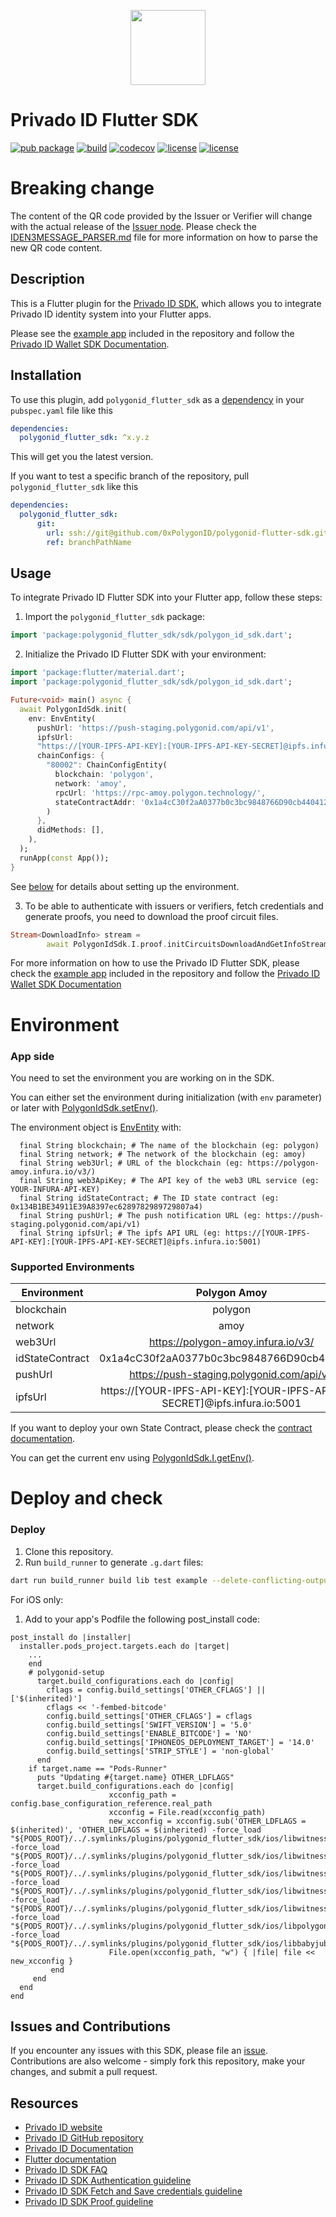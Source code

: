 <p align="center">
  <img src="example/assets/images/privado_id_logo.svg.svg" width="120" height="120">
</p>
 
# Privado ID Flutter SDK

[![pub package](https://img.shields.io/badge/pub-2.3.1-blueviolet)](https://pub.dev/packages/polygonid_flutter_sdk)
[![build](https://github.com/iden3/polygonid-flutter-sdk/workflows/polygonid_flutter_sdk/badge.svg)](https://github.com/iden3/polygonid-flutter-sdk/actions?query=workflow%3Apolygonid_flutter_sdk)
[![codecov](https://codecov.io/gh/iden3/polygonid-flutter-sdk/branch/develop/graph/badge.svg?token=0SI0XWGXKL)](https://codecov.io/gh/iden3/polygonid-flutter-sdk)
[![license](https://img.shields.io/badge/license-Apache--2.0-blue.svg)](https://github.com/iden3/polygonid-flutter-sdk/blob/master/LICENSE-APACHE)
[![license](https://img.shields.io/badge/license-MIT-blue.svg)](https://github.com/iden3/polygonid-flutter-sdk/blob/master/LICENSE-MIT)

# Breaking change
The content of the QR code provided by the Issuer or Verifier will change with the actual release of the [Issuer node](https://github.com/0xPolygonID/issuer-node/releases/tag/v2.3.1). 
Please check the [IDEN3MESSAGE_PARSER.md](IDEN3MESSAGE_PARSER.md) file for more information on how to parse the new QR code content.

## Description

This is a Flutter plugin for the [Privado ID SDK](https://docs.privado.id/docs/category/wallet-sdk), which allows you to integrate Privado ID identity system into your Flutter apps.

Please see the [example app](https://github.com/iden3/polygonid-flutter-sdk/tree/develop/example) included in the repository and follow the [Privado ID Wallet SDK Documentation](https://docs.privado.id/docs/category/flutter-sdk).

## Installation

To use this plugin, add `polygonid_flutter_sdk` as a [dependency](https://flutter.io/using-packages/) in your `pubspec.yaml` file like this

```yaml
dependencies:
  polygonid_flutter_sdk: ^x.y.z
```
This will get you the latest version.

If you want to test a specific branch of the repository, pull `polygonid_flutter_sdk` like this

```yaml
dependencies:
  polygonid_flutter_sdk:
      git:
        url: ssh://git@github.com/0xPolygonID/polygonid-flutter-sdk.git
        ref: branchPathName
```

## Usage

To integrate Privado ID Flutter SDK into your Flutter app, follow these steps:

1. Import the `polygonid_flutter_sdk` package:

```dart
import 'package:polygonid_flutter_sdk/sdk/polygon_id_sdk.dart';
```
2. Initialize the Privado ID Flutter SDK with your environment:

```dart
import 'package:flutter/material.dart';
import 'package:polygonid_flutter_sdk/sdk/polygon_id_sdk.dart';

Future<void> main() async {
  await PolygonIdSdk.init(
    env: EnvEntity(
      pushUrl: 'https://push-staging.polygonid.com/api/v1',
      ipfsUrl:
      "https://[YOUR-IPFS-API-KEY]:[YOUR-IPFS-API-KEY-SECRET]@ipfs.infura.io:5001",
      chainConfigs: {
        "80002": ChainConfigEntity(
          blockchain: 'polygon',
          network: 'amoy',
          rpcUrl: 'https://rpc-amoy.polygon.technology/',
          stateContractAddr: '0x1a4cC30f2aA0377b0c3bc9848766D90cb4404124',
        )
      },
      didMethods: [],
    ),
  );
  runApp(const App());
}
```

See [below](#environment) for details about setting up the environment.

3. To be able to authenticate with issuers or verifiers, fetch credentials and generate proofs, you need to download the proof circuit files.

```dart
Stream<DownloadInfo> stream =
        await PolygonIdSdk.I.proof.initCircuitsDownloadAndGetInfoStream;
```
For more information on how to use the Privado ID Flutter SDK, please check the [example app](https://github.com/iden3/polygonid-flutter-sdk/tree/develop/example) included in the repository and follow the [Privado ID Wallet SDK Documentation](https://docs.privado.id/docs/category/flutter-sdk)

<a href="env"></a>
# Environment
### App side
You need to set the environment you are working on in the SDK.

You can either set the environment during initialization (with `env` parameter) or later with [PolygonIdSdk.setEnv()](lib/sdk/polygon_id_sdk.dart#L70).

The environment object is [EnvEntity](lib/common/domain/entities/env_entity.dart) with:
```
  final String blockchain; # The name of the blockchain (eg: polygon)
  final String network; # The network of the blockchain (eg: amoy)
  final String web3Url; # URL of the blockchain (eg: https://polygon-amoy.infura.io/v3/)
  final String web3ApiKey; # The API key of the web3 URL service (eg: YOUR-INFURA-API-KEY)
  final String idStateContract; # The ID state contract (eg: 0x134B1BE34911E39A8397ec6289782989729807a4)
  final String pushUrl; # The push notification URL (eg: https://push-staging.polygonid.com/api/v1)
  final String ipfsUrl; # The ipfs API URL (eg: https://[YOUR-IPFS-API-KEY]:[YOUR-IPFS-API-KEY-SECRET]@ipfs.infura.io:5001)
```

### Supported Environments

| Environment    |                                Polygon Amoy                                |  Polygon Main |
|----------------|:--------------------------------------------------------------------------:|:-------------:|
| blockchain     |                                  polygon                                   |  polygon  |
| network        |                                    amoy                                    |  main  |
| web3Url        |                     https://polygon-amoy.infura.io/v3/                     |  https://polygon-mainnet.infura.io/v3/  |
| idStateContract |                 0x1a4cC30f2aA0377b0c3bc9848766D90cb4404124                 |  0x624ce98D2d27b20b8f8d521723Df8fC4db71D79D  |
| pushUrl        |                 https://push-staging.polygonid.com/api/v1                  |  https://push-staging.polygonid.com/api/v1  |
| ipfsUrl        | https://[YOUR-IPFS-API-KEY]:[YOUR-IPFS-API-KEY-SECRET]@ipfs.infura.io:5001 |  https://[YOUR-IPFS-API-KEY]:[YOUR-IPFS-API-KEY-SECRET]@ipfs.infura.io:5001  |

If you want to deploy your own State Contract, please check the [contract documentation](https://docs.iden3.io/contracts/state/).

You can get the current env using [PolygonIdSdk.I.getEnv()](lib/sdk/polygon_id_sdk.dart#L76).

# Deploy and check
### Deploy
1. Clone this repository.
2. Run `build_runner` to generate `.g.dart` files:
```bash
dart run build_runner build lib test example --delete-conflicting-outputs
```

For iOS only:

1. Add to your app's Podfile the following post_install code:

```
post_install do |installer|  
  installer.pods_project.targets.each do |target|
    ...
    end
    # polygonid-setup
      target.build_configurations.each do |config|
        cflags = config.build_settings['OTHER_CFLAGS'] || ['$(inherited)']
        cflags << '-fembed-bitcode'
        config.build_settings['OTHER_CFLAGS'] = cflags
        config.build_settings['SWIFT_VERSION'] = '5.0'
        config.build_settings['ENABLE_BITCODE'] = 'NO'
        config.build_settings['IPHONEOS_DEPLOYMENT_TARGET'] = '14.0'
        config.build_settings['STRIP_STYLE'] = 'non-global'
      end
    if target.name == "Pods-Runner"
      puts "Updating #{target.name} OTHER_LDFLAGS"
      target.build_configurations.each do |config|
                      xcconfig_path = config.base_configuration_reference.real_path
                      xcconfig = File.read(xcconfig_path)
                      new_xcconfig = xcconfig.sub('OTHER_LDFLAGS = $(inherited)', 'OTHER_LDFLAGS = $(inherited) -force_load "${PODS_ROOT}/../.symlinks/plugins/polygonid_flutter_sdk/ios/libwitnesscalc_authV2.a" -force_load "${PODS_ROOT}/../.symlinks/plugins/polygonid_flutter_sdk/ios/libwitnesscalc_credentialAtomicQueryMTPV2.a" -force_load "${PODS_ROOT}/../.symlinks/plugins/polygonid_flutter_sdk/ios/libwitnesscalc_credentialAtomicQuerySigV2.a" -force_load "${PODS_ROOT}/../.symlinks/plugins/polygonid_flutter_sdk/ios/libwitnesscalc_credentialAtomicQueryMTPV2OnChain.a" -force_load "${PODS_ROOT}/../.symlinks/plugins/polygonid_flutter_sdk/ios/libwitnesscalc_credentialAtomicQuerySigV2OnChain.a" -force_load "${PODS_ROOT}/../.symlinks/plugins/polygonid_flutter_sdk/ios/libpolygonid.a" -force_load "${PODS_ROOT}/../.symlinks/plugins/polygonid_flutter_sdk/ios/libbabyjubjub.a"')
                      File.open(xcconfig_path, "w") { |file| file << new_xcconfig }
         end
     end
  end
end
```

## Issues and Contributions

If you encounter any issues with this SDK, please file an [issue][tracker]. Contributions are also welcome - simply fork this repository, make your changes, and submit a pull request.

[tracker]: https://github.com/iden3/polygonid-flutter-sdk/issues

## Resources

- [Privado ID website](https://www.privado.id/)
- [Privado ID GitHub repository](https://github.com/0xPolygonId/)
- [Privado ID Documentation](https://docs.privado.id/)
- [Flutter documentation](https://flutter.dev/docs)
- [Privado ID SDK FAQ](https://github.com/0xPolygonID/polygonid-flutter-sdk/blob/develop/FAQ.md)
- [Privado ID SDK Authentication guideline](https://github.com/0xPolygonID/polygonid-flutter-sdk/blob/develop/AUTH.md)
- [Privado ID SDK Fetch and Save credentials guideline](https://github.com/0xPolygonID/polygonid-flutter-sdk/blob/develop/FETCH_CRED.md)
- [Privado ID SDK Proof guideline](https://github.com/0xPolygonID/polygonid-flutter-sdk/blob/develop/PROOF.md)
